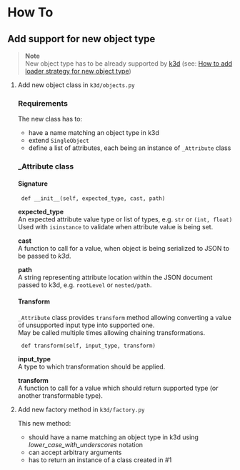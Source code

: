 # How To

## Add support for new object type

> **Note**  
New object type has to be already supported by [k3d](https://github.com/K3D-tools/K3D)
(see: [How to add loader strategy for new object type](https://github.com/K3D-tools/K3D/blob/master/HOW-TO.md))

1. Add new object class in `k3d/objects.py`

    ### Requirements

    The new class has to:
    * have a name matching an object type in k3d
    * extend `SingleObject`
    * define a list of attributes, each being an instance of `_Attribute` class

    ### _Attribute class

    #### Signature

        def __init__(self, expected_type, cast, path)

    **expected_type**  
    An expected attribute value type or list of types, e.g. `str` or `(int, float)`  
    Used with `isinstance` to validate when attribute value is being set.

    **cast**  
    A function to call for a value, when object is being serialized to JSON to be passed to *k3d*.

    **path**  
    A string representing attribute location within the JSON document passed to k3d, e.g. `rootLevel` or `nested/path`.

    #### Transform

    `_Attribute` class provides `transform` method allowing converting a value of unsupported input type into supported one.  
    May be called multiple times allowing chaining transformations.

        def transform(self, input_type, transform)

    **input_type**  
    A type to which transformation should be applied.

    **transform**  
    A function to call for a value which should return supported type (or another transformable type).

2. Add new factory method in `k3d/factory.py`

    This new method:
    * should have a name matching an object type in k3d using *lower_case_with_underscores* notation
    * can accept arbitrary arguments
    * has to return an instance of a class created in #1
